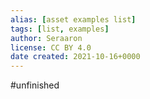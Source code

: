 ```yaml
---
alias: [asset examples list]
tags: [list, examples]
author: Seraaron
license: CC BY 4.0
date created: 2021-10-16+0000
---
```


#unfinished 